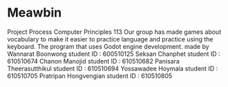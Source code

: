 # Meawbin
Project Process Computer Principles 113
Our group has made games about vocabulary to make it easier to practice language and practice using the keyboard.
The program that uses Godot engine development.
made by
Wannarat    Boonwong        student ID : 600510125
Seksan      Chanphet        student ID : 610510674
Chanon      Manojid         student ID : 610510682
Panisara    Theerasutthikul student ID : 610510694
Yossawadee  Hoymala         student ID : 610510705
Pratripan   Hongvengian     student ID : 610510805